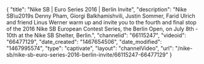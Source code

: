 {
    "title": "Nike SB | Euro Series 2016 | Berlin Invite",
    "description": "Nike SB\u2019s Denny Pham, Giorgi Balkhamishvili, Justin Sommer, Farid Ulrich and friend Linus Werner warm up and invite you to the fourth and final stop of the 2016 Nike SB European Contest Series, the Berlin Open, on July 8th - 10th at the Nike SB Shelter, Berlin.",
    "channelid": "66115247",
    "videoid": "66477129",
    "date_created": "1467654506",
    "date_modified": "1467995574",
    "type": "captivate",
    "layout": "channelVideo",
    "url": "\/nike-sb\/nike-sb-euro-series-2016-berlin-invite\/66115247-66477129"
}